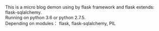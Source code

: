 This is a micro blog demon using by flask framework and flask extends: flask-sqlalchemy.   
Running on python 3.6 or python 2.7.5.   
Depending on modules： flask, flask-sqlalchemy, PIL

